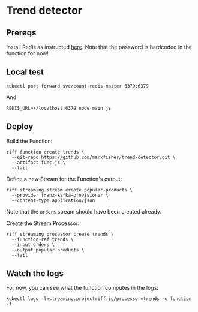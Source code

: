 # Trend detector

## Prereqs

Install Redis as instructed [here](https://github.com/projectriff-demo/demo/blob/47d473244716cdcf6aaa909651ae9b0355d6fe7d/trend-detector.md#install-redis).
Note that the password is hardcoded in the function for now!

## Local test

```shell script
kubectl port-forward svc/count-redis-master 6379:6379
```
And
```shell script
REDIS_URL=//localhost:6379 node main.js
```

## Deploy

Build the Function:

```
riff function create trends \
  --git-repo https://github.com/markfisher/trend-detector.git \
  --artifact func.js \
  --tail
```

Define a new Stream for the Function's output:

```
riff streaming stream create popular-products \
  --provider franz-kafka-provisioner \
  --content-type application/json
```

Note that the `orders` stream should have been created already.

Create the Stream Processor:

```
riff streaming processor create trends \
  --function-ref trends \
  --input orders \
  --output popular-products \
  --tail
```

## Watch the logs

For now, you can see what the function computes in the logs:
```shell script
kubectl logs -l=streaming.projectriff.io/processor=trends -c function -f
```
